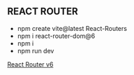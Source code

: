## REACT ROUTER

* npm create vite@latest React-Routers
* npm i react-router-dom@6
* npm i
* npm run dev

[React Router v6](https://reactrouter.com/en/main)
 

